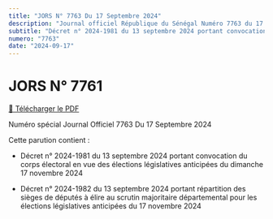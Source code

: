 ```yaml
---
title: "JORS N° 7763 Du 17 Septembre 2024"
description: "Journal officiel République du Sénégal Numéro 7763 du 17 Septembre 2024"
subtitle: "Décret n° 2024-1981 du 13 septembre 2024 portant convocation du corps électoral en vue des élections législatives anticipées du dimanche 17 novembre 2024"
numero: "7763"
date: "2024-09-17"
---
```


# JORS N° 7761

<a href="/pdf/jors/JO-7763-du-17-septembre-2024.pdf" target="_blank">📄 Télécharger le PDF</a>

Numéro spécial Journal Officiel 7763 Du 17 Septembre 2024

Cette parution contient :

- Décret n° 2024-1981 du 13 septembre 2024 portant convocation du corps électoral en vue des élections législatives anticipées du dimanche 17 novembre 2024

- Décret n° 2024-1982 du 13 septembre 2024 portant répartition des sièges de députés à élire au scrutin majoritaire départemental pour les élections législatives anticipées du 17 novembre 2024
